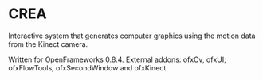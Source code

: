 CREA
====
Interactive system that generates computer graphics using the motion data from the Kinect camera.

Written for OpenFrameworks 0.8.4. External addons: ofxCv, ofxUI, ofxFlowTools, ofxSecondWindow and ofxKinect.
